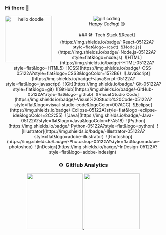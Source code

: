 ### Hi there 👋
<div align="center">
    <img src="https://media2.giphy.com/media/pXI2yQgM4t5QcWlJ0a/giphy.gif?cid=790b7611a6116f50a22a369ead27a8feac99df7a9c900220&rid=giphy.gif&ct=ts" width="150px" height="150px" align="left" alt="hello doodle">
  <img src="https://media0.giphy.com/media/paTz7UZbPfTZFRYnnB/giphy.gif?cid=790b761171a363634a8209bdb4888c809795dc8d98bda51c&rid=giphy.gif&ct=s" alt="girl coding"> </img>
  <br>
  <i>Happy Coding!</i> 😊
</br>
</br>
### 🛠 &nbsp;Tech Stack
![React](https://img.shields.io/badge/-React-05122A?style=flat&logo=react)&nbsp;
![Node.js](https://img.shields.io/badge/-Node.js-05122A?style=flat&logo=node.js)&nbsp;
![HTML](https://img.shields.io/badge/-HTML-05122A?style=flat&logo=HTML5)&nbsp;
![CSS](https://img.shields.io/badge/-CSS-05122A?style=flat&logo=CSS3&logoColor=1572B6)&nbsp;
![JavaScript](https://img.shields.io/badge/-JavaScript-05122A?style=flat&logo=javascript)&nbsp;
![Git](https://img.shields.io/badge/-Git-05122A?style=flat&logo=git)&nbsp;
![GitHub](https://img.shields.io/badge/-GitHub-05122A?style=flat&logo=github)&nbsp;
![Visual Studio Code](https://img.shields.io/badge/-Visual%20Studio%20Code-05122A?style=flat&logo=visual-studio-code&logoColor=007ACC)&nbsp;
![Eclipse](https://img.shields.io/badge/-Eclipse-05122A?style=flat&logo=eclipse-ide&logoColor=2C2255)&nbsp;
![Java](https://img.shields.io/badge/-Java-05122A?style=flat&logo=Java&logoColor=FFA518)&nbsp;
![Python](https://img.shields.io/badge/-Python-05122A?style=flat&logo=python)&nbsp;
![Illustrator](https://img.shields.io/badge/-Illustrator-05122A?style=flat&logo=adobe-illustrator)&nbsp;
![Photoshop](https://img.shields.io/badge/-Photoshop-05122A?style=flat&logo=adobe-photoshop)&nbsp;
![InDesign](https://img.shields.io/badge/-InDesign-05122A?style=flat&logo=adobe-indesign)&nbsp;

### ⚙️ &nbsp;GitHub Analytics

<p align="center">
<a href="https://github.com/nadin3amanda">
  <img height="180em" src="https://github-readme-stats-eight-theta.vercel.app/api?username=nadin3amanda&show_icons=true&theme=algolia&include_all_commits=true&count_private=true"/>
  <img height="180em" src="https://github-readme-stats-eight-theta.vercel.app/api/top-langs/?username=nadin3amanda&layout=compact&langs_count=8&theme=algolia"/>
</a>
</p>

</div>

<!--
**nadin3amanda/nadin3amanda** is a ✨ _special_ ✨ repository because its `README.md` (this file) appears on your GitHub profile.

Here are some ideas to get you started:

- 🔭 I’m currently working on ...
- 🌱 I’m currently learning ...
- 👯 I’m looking to collaborate on ...
- 🤔 I’m looking for help with ...
- 💬 Ask me about ...
- 📫 How to reach me: ...
- 😄 Pronouns: ...
- ⚡ Fun fact: ...
-->

